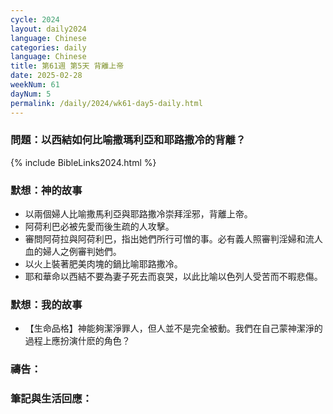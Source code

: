 ```yaml
---
cycle: 2024
layout: daily2024
language: Chinese
categories: daily
language: Chinese
title: 第61週 第5天 背離上帝
date: 2025-02-28
weekNum: 61
dayNum: 5
permalink: /daily/2024/wk61-day5-daily.html
---
```


### 問題：以西結如何比喻撒瑪利亞和耶路撒冷的背離？


{% include BibleLinks2024.html %}

### 默想：神的故事
+ 以兩個婦人比喻撒馬利亞與耶路撒冷崇拜淫邪，背離上帝。
+ 阿荷利巴必被先愛而後生疏的人攻擊。
+ 審問阿荷拉與阿荷利巴，指出她們所行可憎的事。必有義人照審判淫婦和流人血的婦人之例審判她們。
+ 以火上裝著肥美肉塊的鍋比喻耶路撒冷。
+ 耶和華命以西結不要為妻子死去而哀哭，以此比喻以色列人受苦而不暇悲傷。

### 默想：我的故事
+ 【生命品格】神能夠潔淨罪人，但人並不是完全被動。我們在自己蒙神潔淨的過程上應扮演什麽的角色？

### 禱告：

### 筆記與生活回應：
